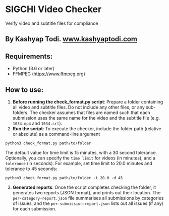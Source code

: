 # SIGCHI Video Checker
Verify video and subtitle files for compliance
## By Kashyap Todi. www.kashyaptodi.com

## Requirements:
* Python (3.6 or later)
* FFMPEG (https://www.ffmpeg.org)

## How to use:

1. **Before running the check_format.py script**: Prepare a folder containing all video and subtitle files. Do not include any other files, or any sub-folders. The checker assumes that files are named such that each submission uses the same name for the video and the subtitle file (e.g. `1034.mp4` and `1034.srt`).
2. **Run the script**:
To execute the checker, include the folder path (relative or absolute) as a command-line argument
```
python3 check_format.py path/to/folder
```
The default value for time limit is 15 minutes, with a 30 second tolerance. 
Optionally, you can specify the `time limit` for videos (in minutes), and a `tolerance` (in seconds).  For example, set time limit to 20.0 minutes and tolerance to 45 seconds:
```
python3 check_format.py path/to/folder -t 20.0 -d 45
```
3. **Generated reports**: Once the script completes checking the folder, it generates two reports (JSON format), and prints out their location. The `per-category-report.json` file summarises all submissions by categories of issues, and the `per-submission-report.json` lists out all issues (if any) for each submission.



